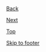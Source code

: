 <p>
    <a class="au-direction-link au-direction-link--left" href="#">
        <span class="au-direction-link__arrow au-direction-link__arrow--left" aria-hidden="true"></span>Back
    </a>
</p>
<p>
    <a class="au-direction-link" href="#">
        Next<span class="au-direction-link__arrow" aria-hidden="true"></span>
    </a>
</p>
<p>
    <a class="au-direction-link" href="#">
        Top<span class="au-direction-link__arrow au-direction-link__arrow--up" aria-hidden="true"></span>
    </a>
</p>
<p>
    <a class="au-direction-link au-direction-link--down" href="#">
        Skip to footer<span class="au-direction-link__arrow au-direction-link__arrow--down" aria-hidden="true"></span>
    </a>
</p>
